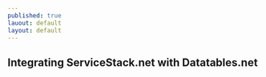 ```yaml
---
published: true
lauout: default
layout: default
---
```



## Integrating ServiceStack.net with Datatables.net
